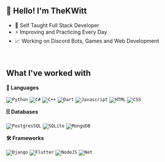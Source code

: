 ## 👋 Hello! I'm TheKWitt

- 🧠 Self Taught Full Stack Developer
- ⚡ Improving and Practicing Every Day
- 📈 Working on Discord Bots, Games and Web Development

<br/>

## What I've worked with

**💬 Languages**

<code><img alt="Python" src="https://img.shields.io/badge/python-3670A0?style=for-the-badge&logo=python&logoColor=ffdd54"/></code>
<code><img alt="C#" src="https://img.shields.io/badge/c%23-%23239120.svg?style=for-the-badge&logo=c-sharp&logoColor=white"/></code>
<code><img alt="C++" src="https://img.shields.io/badge/c++-%2300599C.svg?style=for-the-badge&logo=c%2B%2B&logoColor=white"/></code>
<code><img alt="Dart" src="https://img.shields.io/badge/dart-%230175C2.svg?style=for-the-badge&logo=dart&logoColor=white"/></code>
<code><img alt="Javascript" src="https://img.shields.io/badge/javascript-%23323330.svg?style=for-the-badge&logo=javascript&logoColor=%23F7DF1E"/></code>
<code><img alt="HTML" src="https://img.shields.io/badge/html5-%23E34F26.svg?style=for-the-badge&logo=html5&logoColor=white"/></code>
<code><img alt="CSS" src="https://img.shields.io/badge/css3-%231572B6.svg?style=for-the-badge&logo=css3&logoColor=white"/></code>

**🗄️ Databases**

<code><img alt="PostgresSQL" src="https://img.shields.io/badge/postgres-%23316192.svg?style=for-the-badge&logo=postgresql&logoColor=white"/></code>
<code><img alt="SQLite" src="https://img.shields.io/badge/sqlite-%2307405e.svg?style=for-the-badge&logo=sqlite&logoColor=white"/></code>
<code><img alt="MongoDB" src="https://img.shields.io/badge/MongoDB-%234ea94b.svg?style=for-the-badge&logo=mongodb&logoColor=white"/></code>

**🛠 Frameworks**

<code><img alt="Django" src="https://img.shields.io/badge/django-%23092E20.svg?style=for-the-badge&logo=django&logoColor=white"/></code>
<code><img alt="Flutter" src="https://img.shields.io/badge/Flutter-%2302569B.svg?style=for-the-badge&logo=Flutter&logoColor=white"/></code>
<code><img alt="NodeJS" src="https://img.shields.io/badge/node.js-6DA55F?style=for-the-badge&logo=node.js&logoColor=white"/></code>
<code><img alt="Net" src="https://img.shields.io/badge/.NET-5C2D91?style=for-the-badge&logo=.net&logoColor=white"/></code>

